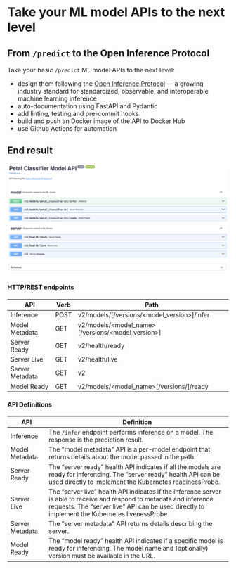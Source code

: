 # Take your ML model APIs to the next level

## From `/predict` to the Open Inference Protocol

Take your basic `/predict` ML model APIs to the next level:

- design them following the [Open Inference Protocol](https://kserve.github.io/website/latest/modelserving/data_plane/v2_protocol/) — a growing industry standard for standardized, observable, and interoperable machine learning inference
- auto-documentation using FastAPI and Pydantic
- add linting, testing and pre-commit hooks
- build and push an Docker image of the API to Docker Hub
- use Github Actions for automation

## End result

![docs](docs.png)

#### HTTP/REST endpoints

| API             | Verb | Path                                                       |
|------------------|------|------------------------------------------------------------|
| Inference        | POST | v2/models/[/versions/<model_version>]/infer               |
| Model Metadata   | GET  | v2/models/<model_name>[/versions/<model_version>]         |
| Server Ready     | GET  | v2/health/ready                                           |
| Server Live      | GET  | v2/health/live                                            |
| Server Metadata  | GET  | v2                                                       |
| Model Ready      | GET  | v2/models/<model_name>[/versions/]/ready                 |

#### API Definitions

| API             | Definition                                                                                                                                                              |
|------------------|--------------------------------------------------------------------------------------------------------------------------------------------------------------------------|
| Inference        | The `/infer` endpoint performs inference on a model. The response is the prediction result.                                                                             |
| Model Metadata   | The "model metadata" API is a per-model endpoint that returns details about the model passed in the path.                                                              |
| Server Ready     | The “server ready” health API indicates if all the models are ready for inferencing. The “server ready” health API can be used directly to implement the Kubernetes readinessProbe. |
| Server Live      | The “server live” health API indicates if the inference server is able to receive and respond to metadata and inference requests. The “server live” API can be used directly to implement the Kubernetes livenessProbe. |
| Server Metadata  | The "server metadata" API returns details describing the server.                                                                                                        |
| Model Ready      | The “model ready” health API indicates if a specific model is ready for inferencing. The model name and (optionally) version must be available in the URL.             |
